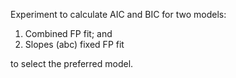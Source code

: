 Experiment to calculate AIC and BIC for two models:
1. Combined FP fit; and
2. Slopes (abc) fixed FP fit

to select the preferred model.